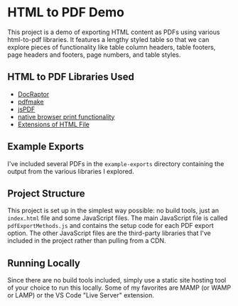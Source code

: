 # HTML to PDF Demo

This project is a demo of exporting HTML content as PDFs using various html-to-pdf libraries. It features a lengthy styled table so that we can explore pieces of functionality like table column headers, table footers, page headers and footers, page numbers, and table styles.

## HTML to PDF Libraries Used

- [DocRaptor](https://docraptor.com)
- [pdfmake](http://pdfmake.org/)
- [jsPDF](https://github.com/MrRio/jsPDF)
- [native browser print functionality](https://www.w3schools.com/jsref/met_win_print.asp)
- [Extensions of HTML File](
https://www.scaler.com/topics/what-is-the-extension-of-html-file/)

## Example Exports

I've included several PDFs in the `example-exports` directory containing the output from the various libraries I explored.

## Project Structure

This project is set up in the simplest way possible: no build tools, just an `index.html` file and some JavaScript files. The main JavaScript file is called `pdfExportMethods.js` and contains the setup code for each PDF export option. The other JavaScript files are the third-party libraries that I've included in the project rather than pulling from a CDN.

## Running Locally

Since there are no build tools included, simply use a static site hosting tool of your choice to run this locally. Some of my favorites are MAMP (or WAMP or LAMP) or the VS Code "Live Server" extension.
